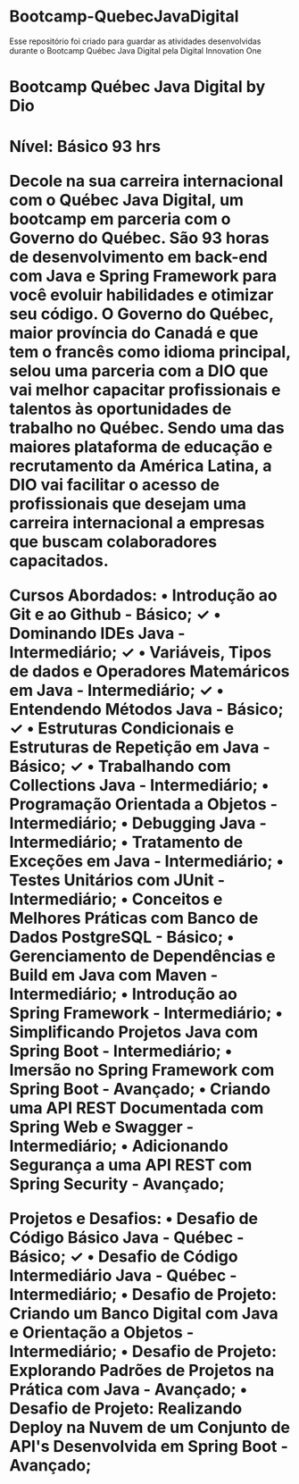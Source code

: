 # Bootcamp-QuebecJavaDigital

Esse repositório foi criado para guardar as atividades desenvolvidas durante o Bootcamp Québec Java Digital pela Digital Innovation One

<h1>Bootcamp Québec Java Digital by Dio<h1>
Nível: Básico
93 hrs

Decole na sua carreira internacional com o Québec Java Digital, um bootcamp em parceria com o Governo do Québec. São 93 horas de desenvolvimento em back-end com Java e Spring Framework para você evoluir habilidades e otimizar seu código. O Governo do Québec, maior província do Canadá e que tem o francês como idioma principal, selou uma parceria com a DIO que vai melhor capacitar profissionais e talentos às oportunidades de trabalho no Québec. Sendo uma das maiores plataforma de educação e recrutamento da América Latina, a DIO vai facilitar o acesso de profissionais que desejam uma carreira internacional a empresas que buscam colaboradores capacitados.

Cursos Abordados:
• Introdução ao Git e ao Github - Básico; ✓
• Dominando IDEs Java - Intermediário; ✓
• Variáveis, Tipos de dados e Operadores Matemáricos em Java - Intermediário; ✓
• Entendendo Métodos Java - Básico; ✓
• Estruturas Condicionais e Estruturas de Repetição em Java - Básico; ✓
• Trabalhando com Collections Java - Intermediário; 
• Programação Orientada a Objetos - Intermediário;
• Debugging Java - Intermediário;
• Tratamento de Exceções em Java - Intermediário;
• Testes Unitários com JUnit - Intermediário;
• Conceitos e Melhores Práticas com Banco de Dados PostgreSQL - Básico;
• Gerenciamento de Dependências e Build em Java com Maven - Intermediário;
• Introdução ao Spring Framework - Intermediário;
• Simplificando Projetos Java com Spring Boot - Intermediário;
• Imersão no Spring Framework com Spring Boot - Avançado;
• Criando uma API REST Documentada com Spring Web e Swagger - Intermediário;
• Adicionando Segurança a uma API REST com Spring Security - Avançado;

Projetos e Desafios:
• Desafio de Código Básico Java - Québec - Básico; ✓
• Desafio de Código Intermediário Java - Québec - Intermediário; 
• Desafio de Projeto: Criando um Banco Digital com Java e Orientação a Objetos - Intermediário;
• Desafio de Projeto: Explorando Padrões de Projetos na Prática com Java - Avançado;
• Desafio de Projeto: Realizando Deploy na Nuvem de um Conjunto de API's Desenvolvida em Spring Boot - Avançado;
